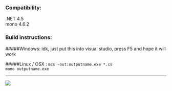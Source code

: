 ### Compatibility:

.NET 4.5  
mono 4.6.2

### Build instructions:

#####Windows: 
idk, just put this into visual studio, press F5 and hope it will work

#####Linux / OSX : 
`mcs -out:outputname.exe *.cs `  
`mono outputname.exe`
            
---

![](http://i.imgur.com/erEYiBO.gif)
